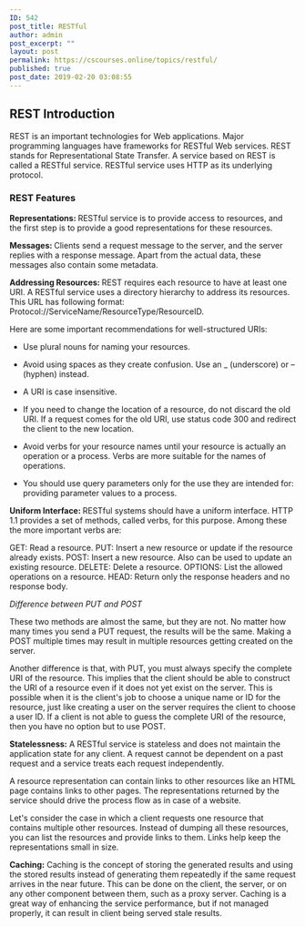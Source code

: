 ```yaml
---
ID: 542
post_title: RESTful
author: admin
post_excerpt: ""
layout: post
permalink: https://cscourses.online/topics/restful/
published: true
post_date: 2019-02-20 03:08:55
---
```

<meta http-equiv="content-type" content="text/html; charset=UTF-8">
<title></title>
<h2>REST Introduction</h2>
REST is an important technologies for Web applications. Major programming languages have frameworks for RESTful Web services. REST stands for Representational State Transfer. A service based on REST is called a RESTful service. RESTful service uses HTTP as its underlying protocol.
<h3>REST Features</h3>
<b>Representations: </b>RESTful service is to provide access to resources, and the first step is to provide a good representations for these resources.

<b>Messages: </b>Clients send a request message to the server, and the server replies with a response message. Apart from the actual data, these messages also contain some metadata.

<b>Addressing Resources: </b> REST requires each resource to have at least one URI. A RESTful service uses a directory hierarchy to address its resources. This URL has following format: Protocol://ServiceName/ResourceType/ResourceID.

Here are some important recommendations for well-structured URIs:

* Use plural nouns for naming your resources.

* Avoid using spaces as they create confusion. Use an _ (underscore) or – (hyphen) instead.

* A URI is case insensitive.

* If you need to change the location of a resource, do not discard the old URI. If a request comes for the old URI, use status code 300 and redirect the client to the new location.

* Avoid verbs for your resource names until your resource is actually an operation or a process. Verbs are more suitable for the names of operations.&nbsp;

* You should use query parameters only for the use they are intended for: providing parameter values to a process.

<b>Uniform Interface: </b>RESTful systems should have a uniform interface. HTTP 1.1 provides a set of methods, called verbs, for this purpose. Among these the more important verbs are:

GET: Read a resource.
PUT: Insert a new resource or update if the resource already exists.
POST: Insert a new resource. Also can be used to update an existing resource.
DELETE: Delete a resource.
OPTIONS: List the allowed operations on a resource.
HEAD: Return only the response headers and no response body.

<i>Difference between PUT and POST</i>

These two methods are almost the same, but they are not. No matter how many times you send a PUT request, the results will be the same. Making a POST multiple times may result in multiple resources getting created on the server.

Another difference is that, with PUT, you must always specify the complete URI of the resource. This implies that the client should be able to construct the URI of a resource even if it does not yet exist on the server. This is possible when it is the client's job to choose a unique name or ID for the resource, just like creating a user on the server requires the client to choose a user ID. If a client is not able to guess the complete URI of the resource, then you have no option but to use POST.

<b>Statelessness:</b> A RESTful service is stateless and does not maintain the application state for any client. A request cannot be dependent on a past request and a service treats each request independently.&nbsp;

A resource representation can contain links to other resources like an HTML page contains links to other pages. The representations returned by the service should drive the process flow as in case of a website.

Let's consider the case in which a client requests one resource that contains multiple other resources. Instead of dumping all these resources, you can list the resources and provide links to them. Links help keep the representations small in size.

<b>Caching:</b> Caching is the concept of storing the generated results and using the stored results instead of generating them repeatedly if the same request arrives in the near future. This can be done on the client, the server, or on any other component between them, such as a proxy server. Caching is a great way of enhancing the service performance, but if not managed properly, it can result in client being served stale results.